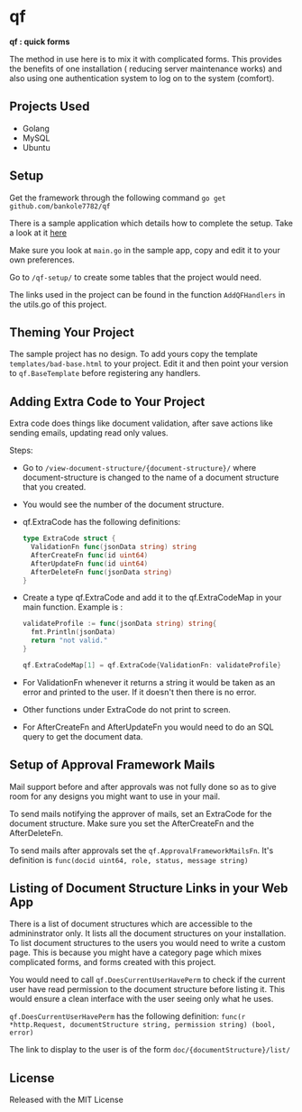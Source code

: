 # qf

**qf : quick forms**

The method in use here is to mix it with complicated forms. This provides the
benefits of one installation ( reducing server maintenance works) and also using
one authentication system to log on to the system (comfort).


## Projects Used

* Golang
* MySQL
* Ubuntu


## Setup

Get the framework through the following command
`go get github.com/bankole7782/qf`

There is a sample application which details how to complete the setup. Take a look at it [here](https://github.com/bankole7782/qf_example)

Make sure you look at `main.go` in the sample app, copy and edit it to your own preferences.

Go to `/qf-setup/` to create some tables that the project would need.

The links used in the project can be found in the function `AddQFHandlers` in the utils.go of this project.


## Theming Your Project

The sample project has no design. To add yours copy the template `templates/bad-base.html` to your project.
Edit it and then point your version to `qf.BaseTemplate` before registering any handlers.



## Adding Extra Code to Your Project

Extra code does things like document validation, after save actions like sending emails, updating read only values.

Steps:

- Go to `/view-document-structure/{document-structure}/` where document-structure is changed to
  the name of a document structure that you created.

- You would see the number of the document structure.

- qf.ExtraCode has the following definitions:
  ```go
  type ExtraCode struct {
    ValidationFn func(jsonData string) string
    AfterCreateFn func(id uint64)
    AfterUpdateFn func(id uint64)
    AfterDeleteFn func(jsonData string)
  }
  ```

- Create a type qf.ExtraCode and add it to the qf.ExtraCodeMap in your main function. Example is :

  ```go
  validateProfile := func(jsonData string) string{
    fmt.Println(jsonData)
    return "not valid."
  }

  qf.ExtraCodeMap[1] = qf.ExtraCode{ValidationFn: validateProfile}
  ```
 - For ValidationFn whenever it returns a string it would be taken as an error and printed to the user.
  If it doesn't then there is no error.

 - Other functions under ExtraCode do not print to screen.

 - For AfterCreateFn and AfterUpdateFn you would need to do an SQL query to get the document data.


## Setup of Approval Framework Mails

Mail support before and after approvals was not fully done so as to give room for any designs you might
want to use in your mail.

To send mails notifying the approver of mails, set an ExtraCode for the document structure. Make sure you
set the AfterCreateFn and the AfterDeleteFn.

To send mails after approvals set the `qf.ApprovalFrameworkMailsFn`. It's definition is
`func(docid uint64, role, status, message string)`



## Listing of Document Structure Links in your Web App

There is a list of document structures which are accessible to the admininstrator only. It lists
all the document structures on your installation. To list document structures to the users
you would need to write a custom page. This is because you might have a category page which mixes
complicated forms, and forms created with this project.

You would need to call `qf.DoesCurrentUserHavePerm` to check if the current user have read permission
to the document structure before listing it. This would ensure a clean interface with the user
seeing only what he uses.

`qf.DoesCurrentUserHavePerm` has the following definition:
`func(r *http.Request, documentStructure string, permission string) (bool, error)`

The link to display to the user is of the form `doc/{documentStructure}/list/`


## License

Released with the MIT License
